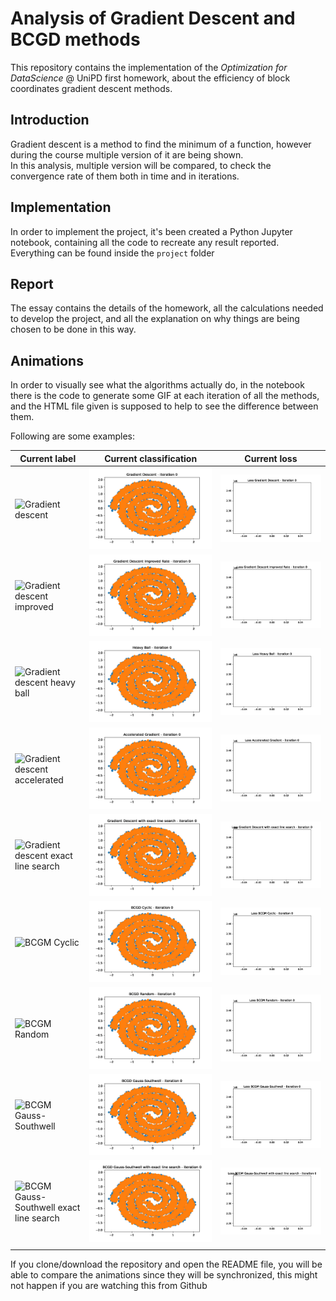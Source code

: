 # Analysis of Gradient Descent and BCGD methods
This repository contains the implementation of the _Optimization for DataScience_ @ UniPD first homework, about the efficiency of block coordinates gradient descent methods.
## Introduction
Gradient descent is a method to find the minimum of a function, however during the course multiple version of it are being shown.  
In this analysis, multiple version will be compared, to check the convergence rate of them both in time and in iterations.
## Implementation
In order to implement the project, it's been created a Python Jupyter notebook, containing all the code to recreate any result reported.  
Everything can be found inside the `project` folder
## Report
The essay contains the details of the homework, all the calculations needed to develop the project, and all the explanation on why things are being chosen to be done in this way.
## Animations
In order to visually see what the algorithms actually do, in the notebook there is the code to generate some GIF at each iteration of all the methods, and the HTML file given is supposed to help to see the difference between them.  

Following are some examples:

| Current label                                                                     | Current classification                                                                   | Current loss                                                                           |
|-----------------------------------------------------------------------------------|------------------------------------------------------------------------------------------|----------------------------------------------------------------------------------------|
| ![Gradient descent](project/gif/gd.gif?raw=true)                                  | ![Gradient descent](project/gif/gd_binary.gif?raw=true)                                  | ![Gradient descent](project/gif/loss_gd.gif?raw=true)                                  |
| ![Gradient descent improved](project/gif/gd_improved.gif?raw=true)                | ![Gradient descent improved](project/gif/gd_improved_binary.gif?raw=true)                | ![Gradient descent improved](project/gif/loss_gd_improved.gif?raw=true)                |
| ![Gradient descent heavy ball](project/gif/gd_hb.gif?raw=true)                    | ![Gradient descent heavy ball](project/gif/gd_hb_binary.gif?raw=true)                    | ![Gradient descent heavy ball](project/gif/loss_gd_hb.gif?raw=true)                    |
| ![Gradient descent accelerated](project/gif/gd_accelerated.gif?raw=true)          | ![Gradient descent accelerated](project/gif/gd_accelerated_binary.gif?raw=true)          | ![Gradient descent accelerated](project/gif/loss_gd_accelerated.gif?raw=true)          |
| ![Gradient descent exact line search](project/gif/gd_exact.gif?raw=true)          | ![Gradient descent exact line search](project/gif/gd_exact_binary.gif?raw=true)          | ![Gradient descent exact line search ](project/gif/loss_gd_exact.gif?raw=true)         |
| ![BCGM Cyclic](project/gif/bcgd_cyclic.gif?raw=true)                              | ![BCGM Cyclic](project/gif/bcgd_cyclic_binary.gif?raw=true)                              | ![BCGM Cyclic](project/gif/loss_bcgd_cyclic.gif?raw=true)                              |
| ![BCGM Random](project/gif/bcgd_random.gif?raw=true)                              | ![BCGM Random](project/gif/bcgd_random_binary.gif?raw=true)                              | ![BCGM Random](project/gif/loss_bcgd_random.gif?raw=true)                              |
| ![BCGM Gauss-Southwell](project/gif/bcgd_gs.gif?raw=true)                         | ![BCGM Gauss-Southwell](project/gif/bcgd_gs_binary.gif?raw=true)                         | ![BCGM Gauss-Southwell](project/gif/loss_bcgd_gs.gif?raw=true)                         |
| ![BCGM Gauss-Southwell exact line search](project/gif/bcgd_gs_exact.gif?raw=true) | ![BCGM Gauss-Southwell exact line search](project/gif/bcgd_gs_exact_binary.gif?raw=true) | ![BCGM Gauss-Southwell exact line search](project/gif/loss_bcgd_gs_exact.gif?raw=true) |
|                                                                                   |                                                                                          |                                                                                        |


If you clone/download the repository and open the README file, you will be able to compare the animations since they will be synchronized, this might not happen if you are watching this from Github